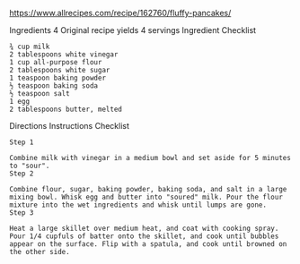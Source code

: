 https://www.allrecipes.com/recipe/162760/fluffy-pancakes/

Ingredients
4
Original recipe yields 4 servings
Ingredient Checklist

    ¾ cup milk
    2 tablespoons white vinegar
    1 cup all-purpose flour
    2 tablespoons white sugar
    1 teaspoon baking powder
    ½ teaspoon baking soda
    ½ teaspoon salt
    1 egg
    2 tablespoons butter, melted

Directions
Instructions Checklist

    Step 1

    Combine milk with vinegar in a medium bowl and set aside for 5 minutes to "sour".
    Step 2

    Combine flour, sugar, baking powder, baking soda, and salt in a large mixing bowl. Whisk egg and butter into "soured" milk. Pour the flour mixture into the wet ingredients and whisk until lumps are gone.
    Step 3

    Heat a large skillet over medium heat, and coat with cooking spray. Pour 1/4 cupfuls of batter onto the skillet, and cook until bubbles appear on the surface. Flip with a spatula, and cook until browned on the other side.

